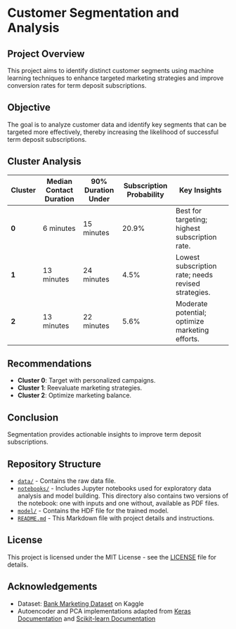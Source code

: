 # Customer Segmentation and Analysis

## **Project Overview**
This project aims to identify distinct customer segments using machine learning techniques to enhance targeted marketing strategies and improve conversion rates for term deposit subscriptions.

## **Objective**
The goal is to analyze customer data and identify key segments that can be targeted more effectively, thereby increasing the likelihood of successful term deposit subscriptions.

## **Cluster Analysis**

|**Cluster**|**Median Contact Duration**|**90% Duration Under**| **Subscription Probability** | **Key Insights**|
|-----------|---------------------------|----------------------|------------------------------|-----------------|
| **0**|6 minutes|15 minutes|20.9%|Best for targeting; highest subscription rate.|
| **1**|13 minutes|24 minutes|4.5%|Lowest subscription rate; needs revised strategies.|
| **2**|13 minutes|22 minutes|5.6%|Moderate potential; optimize marketing efforts.|

## **Recommendations**
- **Cluster 0**: Target with personalized campaigns.
- **Cluster 1**: Reevaluate marketing strategies.
- **Cluster 2**: Optimize marketing balance.

## **Conclusion**
Segmentation provides actionable insights to improve term deposit subscriptions.

## **Repository Structure**
- [`data/`](bank-additional-full.csv) - Contains the raw data file.
- [`notebooks/`](customer_segmentation.ipynb) - Includes Jupyter notebooks used for exploratory data analysis and model building. This directory also contains two versions of the notebook: one with inputs and one without, available as PDF files.
- [`model/`](model.h5) - Contains the HDF file for the trained model.
- [`README.md`](README.md) - This Markdown file with project details and instructions.

## **License**
This project is licensed under the MIT License - see the [LICENSE](LICENSE) file for details.

## **Acknowledgements**
- Dataset: [Bank Marketing Dataset](https://www.kaggle.com/datasets/henriqueyamahata/bank-marketing) on Kaggle
- Autoencoder and PCA implementations adapted from [Keras Documentation](https://keras.io/) and [Scikit-learn Documentation](https://scikit-learn.org/stable/)

